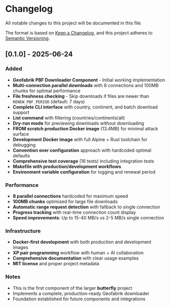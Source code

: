 # Changelog

All notable changes to this project will be documented in this file.

The format is based on [Keep a Changelog](https://keepachangelog.com/en/1.0.0/),
and this project adheres to [Semantic Versioning](https://semver.org/spec/v2.0.0.html).

## [0.1.0] - 2025-06-24

### Added
- **Geofabrik PBF Downloader Component** - Initial working implementation
- **Multi-connection parallel downloads** with 8 connections and 100MB chunks for optimal performance
- **File freshness checking** - Skip downloads if files are newer than `RENEW_PBF_PERIOD` (default: 7 days)
- **Complete CLI interface** with country, continent, and batch download support
- **List command** with filtering (countries/continents/all)
- **Dry-run mode** for previewing downloads without downloading
- **FROM scratch production Docker image** (13.4MB) for minimal attack surface
- **Development Docker image** with full Alpine + Rust toolchain for debugging
- **Convention over configuration** approach with hardcoded optimal defaults
- **Comprehensive test coverage** (16 tests) including integration tests
- **Makefile with production/development workflows**
- **Environment variable configuration** for logging and renewal period

### Performance
- **8 parallel connections** hardcoded for maximum speed
- **100MB chunks** optimized for large file downloads
- **Automatic range request detection** with fallback to single connection
- **Progress tracking** with real-time connection count display
- **Speed improvements**: Up to 15-40 MB/s vs 2-5 MB/s single connection

### Infrastructure
- **Docker-first development** with both production and development images
- **XP pair programming** workflow with human + AI collaboration
- **Comprehensive documentation** with clear usage examples
- **MIT license** and proper project metadata

### Notes
- This is the first component of the larger **butterfly** project
- Implements a complete, production-ready Geofabrik downloader
- Foundation established for future components and integrations
